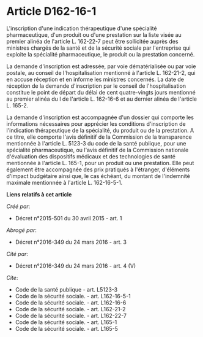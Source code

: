 # Article D162-16-1

L'inscription d'une indication thérapeutique d'une spécialité pharmaceutique, d'un produit ou d'une prestation sur la liste
visée au premier alinéa de l'article L. 162-22-7 peut être sollicitée auprès des ministres chargés de la santé et de la
sécurité sociale par l'entreprise qui exploite la spécialité pharmaceutique, le produit ou la prestation concerné. 

La demande d'inscription est adressée, par voie dématérialisée ou par voie postale, au conseil de l'hospitalisation mentionné
à l'article L. 162-21-2, qui en accuse réception et en informe les ministres concernés. La date de réception de la demande
d'inscription par le conseil de l'hospitalisation constitue le point de départ du délai de cent quatre-vingts jours mentionné
au premier alinéa du I de l'article L. 162-16-6 et au dernier alinéa de l'article L. 165-2. 

La demande d'inscription est accompagnée d'un dossier qui comporte les informations nécessaires pour apprécier les conditions
d'inscription de l'indication thérapeutique de la spécialité, du produit ou de la prestation. A ce titre, elle comporte
l'avis définitif de la Commission de la transparence mentionnée à l'article L. 5123-3 du code de la santé publique, pour une
spécialité pharmaceutique, ou l'avis définitif de la Commission nationale d'évaluation des dispositifs médicaux et des
technologies de santé mentionnée à l'article L. 165-1, pour un produit ou une prestation. Elle peut également être
accompagnée des prix pratiqués à l'étranger, d'éléments d'impact budgétaire ainsi que, le cas échéant, du montant de
l'indemnité maximale mentionnée à l'article L. 162-16-5-1.

**Liens relatifs à cet article**

_Créé par_:

  - Décret n°2015-501 du 30 avril 2015 - art. 1

_Abrogé par_:

  - Décret n°2016-349 du 24 mars 2016 - art. 3

_Cité par_:

  - Décret n°2016-349 du 24 mars 2016 - art. 4 (V)

_Cite_:

  - Code de la santé publique - art. L5123-3
  - Code de la sécurité sociale. - art. L162-16-5-1
  - Code de la sécurité sociale. - art. L162-16-6
  - Code de la sécurité sociale. - art. L162-21-2
  - Code de la sécurité sociale. - art. L162-22-7
  - Code de la sécurité sociale. - art. L165-1
  - Code de la sécurité sociale. - art. L165-5
